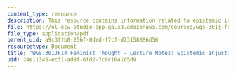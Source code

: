 ```yaml
---
content_type: resource
description: This resource contains information related to epistemic injustice.
file: https://ol-ocw-studio-app-qa.s3.amazonaws.com/courses/wgs-301j-feminist-thought-fall-2014/24e11345ec31ad8f6fd27c0c104165d9_MITWGS_301JF14_Sess26.pdf
file_type: application/pdf
parent_uid: a9c3ffb8-256f-0ded-f7cf-d73158886d56
resourcetype: Document
title: 'WGS.301JF14 Feminist Thought - Lecture Notes: Epistemic Injustice'
uid: 24e11345-ec31-ad8f-6fd2-7c0c104165d9
---
```

